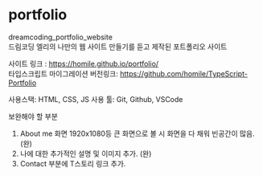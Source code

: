 # portfolio
dreamcoding_portfolio_website   
드림코딩 엘리의 나만의 웹 사이트 만들기를 듣고 제작된 포트폴리오 사이트

사이트 링크 : https://homile.github.io/portfolio/    
타입스크립트 마이그레이션 버전링크: https://github.com/homile/TypeScript-Portfolio   

사용스택: HTML, CSS, JS
사용 툴: Git, Github, VSCode

보완해야 할 부분
1. About me 화면 1920x1080등 큰 화면으로 볼 시 화면을 다 채워 빈공간이 많음. (완)
2. 나에 대한 추가적인 설명 및 이미지 추가. (완)
3. Contact 부분에 T스토리 링크 추가.
